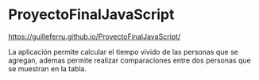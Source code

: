 # ProyectoFinalJavaScript
https://guilleferru.github.io/ProyectoFinalJavaScript/

La aplicación permite calcular el tiempo vivido de las personas que se agregan, ademas permite realizar comparaciones entre dos personas que se muestran en la tabla.
